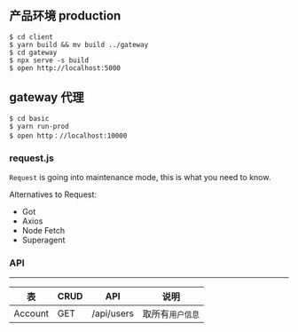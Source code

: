 ## 产品环境 production

```shell
$ cd client
$ yarn build && mv build ../gateway
$ cd gateway
$ npx serve -s build
$ open http://localhost:5000
```

## gateway 代理

```shell
$ cd basic
$ yarn run-prod
$ open http：//localhost:10000
```

### request.js

`Request` is going into maintenance mode, this is what you need to know.

Alternatives to Request:

- Got
- Axios
- Node Fetch
- Superagent

### API

---

| 表      | CRUD | API        | 说明             |
| ------- | ---- | ---------- | ---------------- |
| Account | GET  | /api/users | 取所有`用户信息` |
